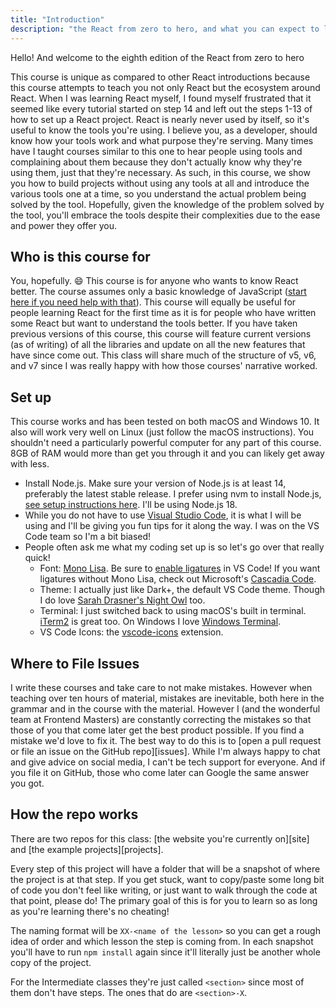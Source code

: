 ```yaml
---
title: "Introduction"
description: "the React from zero to hero, and what you can expect to learn"
---
```


Hello! And welcome to the eighth edition of the React from zero to hero

This course is unique as compared to other React introductions because this course attempts to teach you not only React but the ecosystem around React. When I was learning React myself, I found myself frustrated that it seemed like every tutorial started on step 14 and left out the steps 1-13 of how to set up a React project. React is nearly never used by itself, so it's useful to know the tools you're using. I believe you, as a developer, should know how your tools work and what purpose they're serving. Many times have I taught courses similar to this one to hear people using tools and complaining about them because they don't actually know why they're using them, just that they're necessary. As such, in this course, we show you how to build projects without using any tools at all and introduce the various tools one at a time, so you understand the actual problem being solved by the tool. Hopefully, given the knowledge of the problem solved by the tool, you'll embrace the tools despite their complexities due to the ease and power they offer you.

## Who is this course for

You, hopefully. 😄 This course is for anyone who wants to know React better. The course assumes only a basic knowledge of JavaScript ([start here if you need help with that][bootcamp]). This course will equally be useful for people learning React for the first time as it is for people who have written some React but want to understand the tools better. If you have taken previous versions of this course, this course will feature current versions (as of writing) of all the libraries and update on all the new features that have since come out. This class will share much of the structure of v5, v6, and v7 since I was really happy with how those courses' narrative worked.

## Set up

This course works and has been tested on both macOS and Windows 10. It also will work very well on Linux (just follow the macOS instructions). You shouldn't need a particularly powerful computer for any part of this course. 8GB of RAM would more than get you through it and you can likely get away with less.

- Install Node.js. Make sure your version of Node.js is at least 14, preferably the latest stable release. I prefer using nvm to install Node.js, [see setup instructions here][nvm]. I'll be using Node.js 18.
- While you do not have to use [Visual Studio Code][vsc], it is what I will be using and I'll be giving you fun tips for it along the way. I was on the VS Code team so I'm a bit biased!
- People often ask me what my coding set up is so let's go over that really quick!
  - Font: [Mono Lisa][mono]. Be sure to [enable ligatures][ligatures] in VS Code! If you want ligatures without Mono Lisa, check out Microsoft's [Cascadia Code][cascadia].
  - Theme: I actually just like Dark+, the default VS Code theme. Though I do love [Sarah Drasner's Night Owl][night-owl] too.
  - Terminal: I just switched back to using macOS's built in terminal. [iTerm2][iterm] is great too. On Windows I love [Windows Terminal][terminal].
  - VS Code Icons: the [vscode-icons][icons] extension.

## Where to File Issues

I write these courses and take care to not make mistakes. However when teaching over ten hours of material, mistakes are inevitable, both here in the grammar and in the course with the material. However I (and the wonderful team at Frontend Masters) are constantly correcting the mistakes so that those of you that come later get the best product possible. If you find a mistake we'd love to fix it. The best way to do this is to [open a pull request or file an issue on the GitHub repo][issues]. While I'm always happy to chat and give advice on social media, I can't be tech support for everyone. And if you file it on GitHub, those who come later can Google the same answer you got.

## How the repo works

There are two repos for this class: [the website you're currently on][site] and [the example projects][projects].

Every step of this project will have a folder that will be a snapshot of where the project is at that step. If you get stuck, want to copy/paste some long bit of code you don't feel like writing, or just want to walk through the code at that point, please do! The primary goal of this is for you to learn so as long as you're learning there's no cheating!

The naming format will be `XX-<name of the lesson>` so you can get a rough idea of order and which lesson the step is coming from. In each snapshot you'll have to run `npm install` again since it'll literally just be another whole copy of the project.

For the Intermediate classes they're just called `<section>` since most of them don't have steps. The ones that do are `<section>-X`.

[bootcamp]: https://frontendmasters.com/bootcamp/
[nvm]: https://github.com/nvm-sh/nvm
[vsc]: https://code.visualstudio.com/
[mono]: https://www.monolisa.dev/
[ligatures]: https://worldofzero.com/posts/enable-font-ligatures-vscode/
[night-owl]: https://marketplace.visualstudio.com/items?itemName=sdras.night-owl
[cascadia]: https://github.com/microsoft/cascadia-code
[terminal]: https://www.microsoft.com/en-us/p/windows-terminal/9n0dx20hk701?activetab=pivot:overviewtab
[icons]: https://marketplace.visualstudio.com/items?itemName=vscode-icons-team.vscode-icons
[iterm]: https://iterm2.com/
